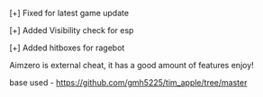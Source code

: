 [+] Fixed for latest game update

[+] Added Visibility check for esp

[+] Added hitboxes for ragebot

Aimzero is external cheat, it has a good amount of features
enjoy!

base used - https://github.com/gmh5225/tim_apple/tree/master
